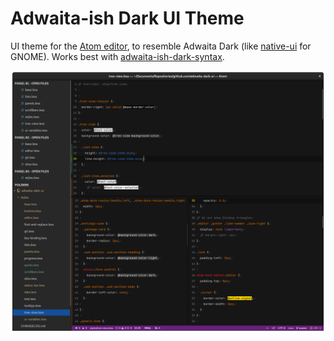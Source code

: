# Adwaita-ish Dark UI Theme

UI theme for the [Atom editor](https://atom.io/), to resemble Adwaita Dark (like [native-ui](https://atom.io/themes/native-ui) for GNOME).
Works best with [adwaita-ish-dark-syntax](https://github.com/73/adwaita-ish-dark-syntax).

![Screenshot](screenshot.png)
